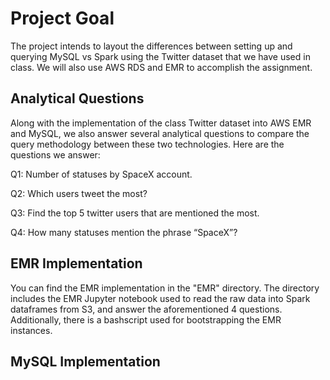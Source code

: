 # Project Goal

The project intends to layout the differences between setting up and querying MySQL vs Spark using the Twitter dataset that we have used in class. We will also use AWS RDS and EMR to accomplish the assignment.

## Analytical Questions

Along with the implementation of the class Twitter dataset into AWS EMR and MySQL, we also answer several analytical questions to compare the query methodology between these two technologies. Here are the questions we answer: 

Q1: Number of statuses by SpaceX account.

Q2: Which users tweet the most? 

Q3: Find the top 5 twitter users that are mentioned the most.

Q4: How many statuses mention the phrase “SpaceX”?

## EMR Implementation

You can find the EMR implementation in the "EMR" directory. The directory includes the EMR Jupyter notebook used to read the raw data into Spark dataframes from S3, and answer the aforementioned 4 questions. Additionally, there is a bashscript used for bootstrapping the EMR instances. 

## MySQL Implementation

